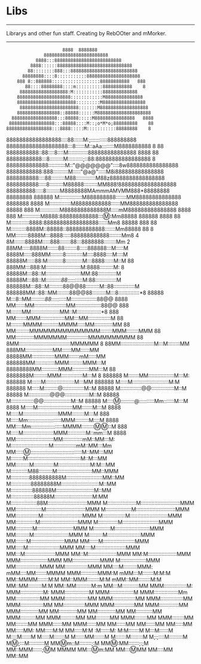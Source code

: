 Libs
====
**************************************************
Librarys and other fun staff.
Creating by RebOOter and mMorker.
**************************************************


                         8888  8888888
                  888888888888888888888888
               8888:::8888888888888888888888888
             8888::::::8888888888888888888888888888
            88::::::::888:::8888888888888888888888888
          88888888::::8:::::::::::88888888888888888888
        888 8::888888::::::::::::::::::88888888888   888
           88::::88888888::::m::::::::::88888888888    8
         888888888888888888:M:::::::::::8888888888888
        88888888888888888888::::::::::::M88888888888888
        8888888888888888888888:::::::::M8888888888888888
         8888888888888888888888:::::::M888888888888888888
        8888888888888888::88888::::::M88888888888888888888
      88888888888888888:::88888:::::M888888888888888   8888
     88888888888888888:::88888::::M::;o*M*o;888888888    88
    88888888888888888:::8888:::::M:::::::::::88888888    8
   88888888888888888::::88::::::M:;:::::::::::888888888     
  8888888888888888888:::8::::::M::aAa::::::::M8888888888       8
  88   8888888888::88::::8::::M:::::::::::::888888888888888 8888
 88  88888888888:::8:::::::::M::::::::::;::88:88888888888888888
 8  8888888888888:::::::::::M::"@@@@@@@"::::8w8888888888888888
  88888888888:888::::::::::M:::::"@a@":::::M8i888888888888888
 8888888888::::88:::::::::M88:::::::::::::M88z88888888888888888 
8888888888:::::8:::::::::M88888:::::::::MM888!888888888888888888
888888888:::::8:::::::::M8888888MAmmmAMVMM888*88888888   88888888
888888 M:::::::::::::::M888888888:::::::MM88888888888888   8888888
8888   M::::::::::::::M88888888888::::::MM888888888888888    88888
 888   M:::::::::::::M8888888888888M:::::mM888888888888888    8888
  888  M::::::::::::M8888:888888888888::::m::Mm88888 888888   8888
   88  M::::::::::::8888:88888888888888888::::::Mm8   88888   888
   88  M::::::::::8888M::88888::888888888888:::::::Mm88888    88
   8   MM::::::::8888M:::8888:::::888888888888::::::::Mm8     4
       8M:::::::8888M:::::888:::::::88:::8888888::::::::Mm    2
      88MM:::::8888M:::::::88::::::::8:::::888888:::M:::::M
     8888M:::::888MM::::::::8:::::::::::M::::8888::::M::::M
    88888M:::::88:M::::::::::8:::::::::::M:::8888::::::M::M
   88 888MM:::888:M:::::::::::::::::::::::M:8888:::::::::M:
   8 88888M:::88::M:::::::::::::::::::::::MM:88::::::::::::M
     88888M:::88::M::::::::::*88*::::::::::M:88::::::::::::::M             
    888888M:::88::M:::::::::88@@88:::::::::M::88::::::::::::::M
    888888MM::88::MM::::::::88@@88:::::::::M:::8::::::::::::::*8
    88888  M:::8::MM:::::::::*88*::::::::::M:::::::::::::::::88@@
    8888   MM::::::MM:::::::::::::::::::::MM:::::::::::::::::88@@
     888    M:::::::MM:::::::::::::::::::MM::M::::::::::::::::*8
     888    MM:::::::MMM::::::::::::::::MM:::MM:::::::::::::::M
      88     M::::::::MMMM:::::::::::MMMM:::::MM::::::::::::MM
       88    MM:::::::::MMMMMMMMMMMMMMM::::::::MMM::::::::MMM
        88    MM::::::::::::MMMMMMM::::::::::::::MMMMMMMMMM
         88   8MM::::::::::::::::::::::::::::::::::MMMMMM
          8   88MM::::::::::::::::::::::M:::M::::::::MM
              888MM::::::::::::::::::MM::::::MM::::::MM
             88888MM:::::::::::::::MMM:::::::mM:::::MM
             888888MM:::::::::::::MMM:::::::::MMM:::M
            88888888MM:::::::::::MMM:::::::::::MM:::M
           88 8888888M:::::::::MMM::::::::::::::M:::M
           8  888888 M:::::::MM:::::::::::::::::M:::M:
              888888 M::::::M:::::::::::::::::::M:::MM
             888888  M:::::M::::::::::::::::::::::::M:M
             888888  M:::::M:::::::::@::::::::::::::M::M
             88888   M::::::::::::::@@:::::::::::::::M::M
            88888   M::::::::::::::@@@::::::::::::::::M::M
           88888   M:::::::::::::::@@::::::::::::::::::M::M
          88888   M:::::m::::::::::@::::::::::Mm:::::::M:::M
          8888   M:::::M:::::::::::::::::::::::MM:::::::M:::M
         8888   M:::::M:::::::::::::::::::::::MMM::::::::M:::M
        888    M:::::Mm::::::::::::::::::::::MMM:::::::::M::::M
      8888    MM::::Mm:::::::::::::::::::::MMMM:::::::::m::m:::M
     888      M:::::M::::::::::::::::::::MMM::::::::::::M::mm:::M
  8888       MM:::::::::::::::::::::::::MM:::::::::::::mM::MM:::M:
             M:::::::::::::::::::::::::M:::::::::::::::mM::MM:::Mm
            MM::::::m:::::::::::::::::::::::::::::::::::M::MM:::MM
            M::::::::M:::::::::::::::::::::::::::::::::::M::M:::MM         
           MM:::::::::M:::::::::::::M:::::::::::::::::::::M:M:::MM
           M:::::::::::M88:::::::::M:::::::::::::::::::::::MM::MMM
           M::::::::::::8888888888M::::::::::::::::::::::::MM::MM
           M:::::::::::::88888888M:::::::::::::::::::::::::M::MM
           M::::::::::::::888888M:::::::::::::::::::::::::M::MM
           M:::::::::::::::88888M:::::::::::::::::::::::::M:MM
           M:::::::::::::::::88M::::::::::::::::::::::::::MMM
           M:::::::::::::::::::M::::::::::::::::::::::::::MMM
           MM:::::::::::::::::M::::::::::::::::::::::::::MMM
            M:::::::::::::::::M::::::::::::::::::::::::::MMM
            MM:::::::::::::::M::::::::::::::::::::::::::MMM
             M:::::::::::::::M:::::::::::::::::::::::::MMM
             MM:::::::::::::M:::::::::::::::::::::::::MMM
              M:::::::::::::M::::::::::::::::::::::::MMM
              MM:::::::::::M::::::::::::::::::::::::MMM
               M:::::::::::M:::::::::::::::::::::::MMM  
               MM:::::::::M:::::::::::::::::::::::MMM
                M:::::::::M::::::::::::::::::::::MMM
                MM:::::::M::::::::::::::::::::::MMM
                 MM::::::M:::::::::::::::::::::MMM
                 MM:::::M:::::::::::::::::::::MMM
                  MM::::M::::::::::::::::::::MMM
                  MM:::M::::::::::::::::::::MMM
                   MM::M:::::::::::::::::::MMM
                   MM:M:::::::::::::::::::MMM
                    MMM::::::::::::::::::MMM
                    MM::::::::::::::::::MMM
                     M:::::::::::::::::MMM
                    MM::::::::::::::::MMM
                    MM:::::::::::::::MMM
                    MM::::M:::::::::MMM:
                    mMM::::MM:::::::MMMM
                     MMM:::::::::::MMM:M
                     mMM:::M:::::::M:M:M
                      MM::MMMM:::::::M:M
                      MM::MMM::::::::M:M
                      mMM::MM::::::::M:M
                       MM::MM:::::::::M:M
                       MM::MM::::::::::M:m
                       MM:::M:::::::::::MM
                       MMM:::::::::::::::M:
                       MMM:::::::::::::::M:
                       MMM::::::::::::::::M
                       MMM::::::::::::::::M
                       MMM::::::::::::::::Mm
                        MM::::::::::::::::MM
                        MMM:::::::::::::::MM
                        MMM:::::::::::::::MM
                        MMM:::::::::::::::MM
                        MMM:::::::::::::::MM
                         MM::::::::::::::MMM
                         MMM:::::::::::::MM
                         MMM:::::::::::::MM
                         MMM::::::::::::MM
                          MM::::::::::::MM
                          MM::::::::::::MM
                          MM:::::::::::MM
                          MMM::::::::::MM
                          MMM::::::::::MM
                           MM:::::::::MM
                           MMM::::::::MM
                           MMM::::::::MM
                            MM::::::::MM
                            MMM::::::MM
                            MMM::::::MM
                             MM::::::MM
                             MM::::::MM
                              MM:::::MM
                              MM:::::MM:
                              MM:::::M:M
                              MM:::::M:M
                              :M::::::M:
                             M:M:::::::M
                            M:::M::::::M
                           M::::M::::::M
                          M:::::M:::::::M
                         M::::::MM:::::::M
                         M:::::::M::::::::M
                         M;:;::::M:::::::::M
                         M:m:;:::M::::::::::M
                         MM:m:m::M::::::::;:M
                          MM:m::MM:::::::;:;M
                           MM::MMM::::::;:m:M
                            MMMM MM::::m:m:MM
                                  MM::::m:MM
                                   MM::::MM
                                    MM::MM
